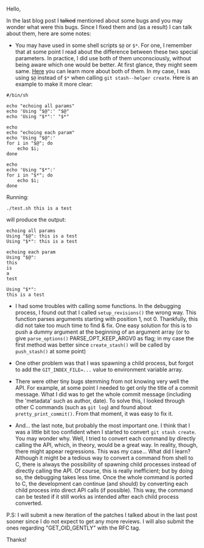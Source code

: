 Hello,

In the last blog post I ~~talked~~ mentioned about some bugs and you may wonder what were this bugs. Since I fixed them and (as a result) I can talk about them, here are some notes:

* You may have used in some shell scripts `$@` or `$*`. For one, I remember that at some point I read about the difference between these two special parameters. In practice, I did use both of them unconsciously, without being aware which one would be better. At first glance, they might seem same. [Here](https://www.gnu.org/software/bash/manual/html_node/Special-Parameters.html#Special-Parameters) you can learn more about both of them. In my case, I was using `$@` instead of `$*` when calling `git stash--helper create`. Here is an example to make it more clear:

```
#/bin/sh

echo "echoing all params"
echo 'Using "$@":' "$@"
echo 'Using "$*":' "$*"

echo
echo "echoing each param"
echo 'Using "$@":'
for i in "$@"; do
	echo $i;
done

echo
echo 'Using "$*":'
for i in "$*"; do
	echo $i;
done
```

Running:

`./test.sh this is a test`

will produce the output:

```
echoing all params
Using "$@": this is a test
Using "$*": this is a test

echoing each param
Using "$@":
this
is
a
test

Using "$*":
this is a test
```

* I had some troubles with calling some functions. In the debugging process, I found out
that I called `setup_revisions()` the wrong way. This function parses arguments starting with position 1, not 0. Thankfully, this did not take too much time to find & fix. One easy solution for this is to push a dummy argument at the beginning of an argument array (or to give `parse_options()` PARSE_OPT_KEEP_ARGV0 as flag; in my case the first method was better since `create_stash()` will be called by `push_stash()` at some point)

* One other problem was that I was spawning a child process, but forgot to add the `GIT_INDEX_FILE=...` value to environment variable array.

* There were other tiny bugs stemming from not knowing very well the API. For example, at some point I needed to get only the title of a commit message. What I did was to get the whole commit message (including the 'metadata' such as author, date). To solve this, I looked through other C commands (such as `git log`) and found about `pretty_print_commit()`. From that moment, it was easy to fix it.

* And... the last note, but probably the most important one. I think that I was a little bit too confident when I started to convert `git stash create`. You may wonder why. Well, I tried to convert each command by directly calling the API, which, in theory, would be a great way. In reality, though, there might appear regressions. This was my case... What did I learn? Although it might be a tedious way to convert a command from shell to C, there is always the possibility of spawning child processes instead of directly calling the API. Of course, this is really inefficient; but by doing so, the debugging takes less time. Once the whole command is ported to C, the development can continue (and should) by converting each child process into direct API calls (if possible). This way, the command can be tested if it still works as intended after each child process converted.

P.S: I will submit a new iteration of the patches I talked about in the last post sooner since I do not expect to get any more reviews. I will also submit the ones regarding "GET_OID_GENTLY" with the RFC tag.

Thanks!
